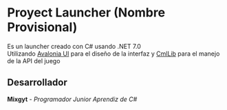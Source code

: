 # Proyect Launcher (Nombre Provisional)
Es un launcher creado con C# usando .NET 7.0<br> 
Utilizando [Avalonia UI](https://github.com/AvaloniaUI/Avalonia) para el diseño de la interfaz y [CmlLib](https://github.com/CmlLib/CmlLib.Core) para el manejo de la API del juego
## Desarrollador
<b>Mixgyt</b> - <i>Programador Junior Aprendiz de C#</i>
